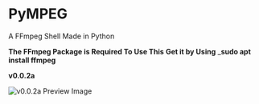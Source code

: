 # PyMPEG
A FFmpeg Shell Made in Python

**The FFmpeg Package is Required To Use This**
**Get it by Using** ___sudo apt install ffmpeg__

**v0.0.2a**


![v0.0.2a Preview Image](https://i.imgur.com/OqDA23b.png)

